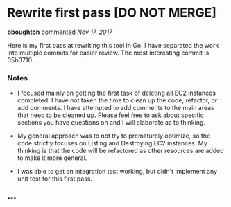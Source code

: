 # Rewrite first pass [DO NOT MERGE]

**bboughton** commented *Nov 17, 2017*

Here is my first pass at rewriting this tool in Go. I have separated the work into multiple commits for easier review. The most interesting commit is 05b3710.

### Notes

* I focused mainly on getting the first task of deleting all EC2 instances completed. I have not taken the time to clean up the code, refactor, or add comments. I have attempted to add comments to the main areas that need to be cleaned up. Please feel free to ask about specific sections you have questions on and I will elaborate as to thinking.

* My general approach was to not try to prematurely optimize, so the code strictly focuses on Listing and Destroying EC2 instances. My thinking is that the code will be refactored as other resources are added to make it more general.

* I was able to get an integration test working, but didn't implement any unit test for this first pass.
<br />
***


